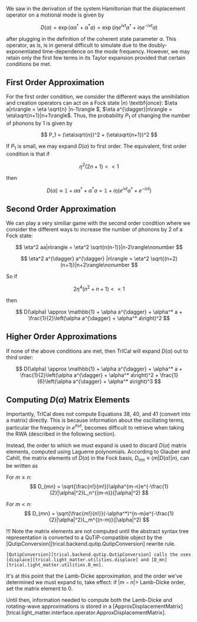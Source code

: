 We saw in the derivation of the system Hamiltonian that the displacement operator on a motional mode is given by

$$
    D(\alpha) = \exp(\alpha a^{\dagger} + \alpha^* a)=\exp\left(i\eta e^{i\nu t}a^{\dagger} + i\eta e^{-i\nu t }a\right)
$$

after plugging in the definition of the coherent state parameter $\alpha$. This operator, as is, is in general difficult to simulate due to the doubly-exponentiated time-dependence on the mode frequency. However, we may retain only the first few terms in its Taylor expansion provided that certain conditions be met.

## First Order Approximation

For the first order condition, we consider the different ways the annihilation and creation operators can act on a Fock state $|n\rangle$ \textbf{once}: $\eta a|n\rangle = \eta \sqrt{n}  |n-1\rangle $, $\eta a^{\dagger}|n\rangle = \eta\sqrt{n+1}|n+1\rangle$. Thus, the probability $P_1$ of changing the number of phonons by 1 is given by

$$
    P_1 = (\eta\sqrt{n})^2 + (\eta\sqrt{n+1})^2
$$

If $P_1$ is small, we may expand $D(\alpha)$ to first order. The equivalent, first order condition is that if

$$
    \eta^2(2n+1) << 1
$$

then

$$
    D(\alpha) \approx \mathbb{1} + \alpha a^{\dagger} + \alpha^* a = \mathbb{1} + i\eta\left(e^{i\nu t} a^{\dagger} + e^{-i\nu t}\right)
$$

## Second Order Approximation

We can play a very similiar game with the second order condition where we consider the different ways to increase the number of phonons by 2 of a Fock state:

$$
    \eta^2 aa|n\rangle = \eta^2 \sqrt{n(n-1)}|n-2\rangle\nonumber
$$

$$
    \eta^2 a^{\dagger} a^{\dagger} |n\rangle = \eta^2 \sqrt{(n+2)(n+1)}|n+2\rangle\nonumber
$$

So if

$$
    2\eta^4(n^2+n+1)<<1
$$

then

$$
    D(\alpha) \approx \mathbb{1} + \alpha a^{\dagger} + \alpha^* a + \frac{1}{2}\left(\alpha a^{\dagger} + \alpha^* a\right)^2
$$

## Higher Order Approximations

If none of the above conditions are met, then TrICal will expand $D(\alpha)$ out to third order:

$$
    D(\alpha) \approx \mathbb{1} + \alpha a^{\dagger} + \alpha^* a + \frac{1}{2}\left(\alpha a^{\dagger} + \alpha^* a\right)^2 + \frac{1}{6}\left(\alpha a^{\dagger} + \alpha^* a\right)^3
$$

## Computing $D(\alpha)$ Matrix Elements

Importantly, TrICal does not compute Equations 38, 40, and 41 (convert into a matrix) directly. This is because information about the oscillating terms, particular the frequency in $e^{\pi \nu t}$, becomes difficult to retrieve when taking the RWA (described in the following section).

Instead, the order to which we must expand is used to discard $D(\alpha)$ matrix elements, computed using Laguerre polynomials. According to Glauber and Cahill, the matrix elements of $D(\alpha)$ in the Fock basis, $D_{mn} \equiv \langle m|D(\alpha)|n\rangle$, can be written as

For $m \geq n$:
$$
     D_{mn} = \sqrt{\frac{n!}{m!}}\alpha^{m-n}e^{-\frac{1}{2}|\alpha|^2}L_n^{(m-n)}(|\alpha|^2)
$$

For $m < n$:
$$
    D_{mn} = \sqrt{\frac{m!}{n!}}(-\alpha^*)^{n-m}e^{-\frac{1}{2}|\alpha|^2}L_m^{(n-m)}(|\alpha|^2)
$$

!!! Note
    the matrix elements are not computed until the abstract syntax tree representation is converted to a QuTiP-compatible object by the [QutipConversion][trical.backend.qutip.QutipConversion] rewrite rule.
    
    [QutipConversion][trical.backend.qutip.QutipConversion] calls the uses [displace][trical.light_matter.utilities.displace] and [D_mn][trical.light_matter.utilities.D_mn].

It's at this point that the Lamb-Dicke approximation, and the order we've determined we must expand to, take effect: if $|m-n| >$ Lamb-Dicke order, set the matrix element to 0.

Until then, information needed to compute both the Lamb-Dicke and rotating-wave approximations is stored in a [ApproxDisplacementMatrix][trical.light_matter.interface.operator.ApproxDisplacementMatrix].
